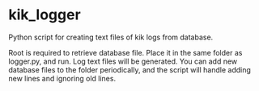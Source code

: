 # kik_logger
Python script for creating text files of kik logs from database.

 Root is required to retrieve database file.
 Place it in the same folder as logger.py, and run.
 Log text files will be generated.
  You can add new database files to the folder periodically, and the script will handle adding new lines and ignoring old lines.
